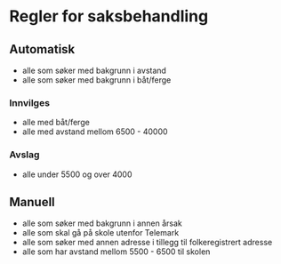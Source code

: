 # Regler for saksbehandling

## Automatisk
- alle som søker med bakgrunn i avstand
- alle som søker med bakgrunn i båt/ferge

### Innvilges
- alle med båt/ferge
- alle med avstand mellom 6500 - 40000

### Avslag
- alle under 5500 og over 4000

## Manuell
- alle som søker med bakgrunn i annen årsak
- alle som skal gå på skole utenfor Telemark
- alle som søker med annen adresse i tillegg til folkeregistrert adresse
- alle som har avstand mellom 5500 - 6500 til skolen